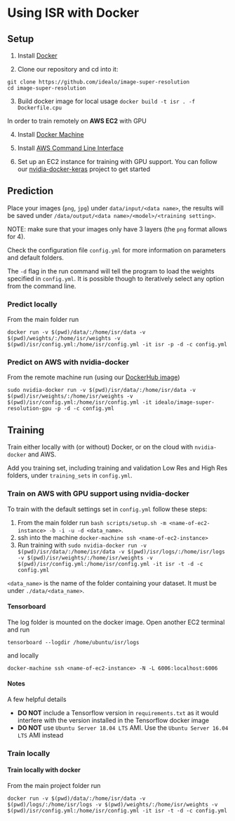 # Using ISR with Docker
## Setup

1. Install [Docker](https://docs.docker.com/install/)

2. Clone our repository and cd into it:
```
git clone https://github.com/idealo/image-super-resolution
cd image-super-resolution
```

3. Build docker image for local usage `docker build -t isr . -f Dockerfile.cpu`

In order to train remotely on **AWS EC2** with GPU

4. Install [Docker Machine](https://docs.docker.com/machine/install-machine/)

5. Install [AWS Command Line Interface](https://docs.aws.amazon.com/cli/latest/userguide/installing.html)

6. Set up an EC2 instance for training with GPU support. You can follow our [nvidia-docker-keras](https://github.com/idealo/nvidia-docker-keras) project to get started

## Prediction
Place your images (`png`, `jpg`) under `data/input/<data name>`, the results will be saved under `/data/output/<data name>/<model>/<training setting>`.

NOTE: make sure that your images only have 3 layers (the `png` format allows for 4).

Check the configuration file `config.yml` for more information on parameters and default folders.

The `-d` flag in the run command will tell the program to load the weights specified in `config.yml`. It is possible though to iteratively select any option from the command line.

### Predict locally
From the main folder run
```
docker run -v $(pwd)/data/:/home/isr/data -v $(pwd)/weights/:/home/isr/weights -v $(pwd)/isr/config.yml:/home/isr/config.yml -it isr -p -d -c config.yml
```
### Predict on AWS with nvidia-docker
From the remote machine run (using our [DockerHub image](https://hub.docker.com/r/idealo/image-super-resolution-gpu/))
```
sudo nvidia-docker run -v $(pwd)/isr/data/:/home/isr/data -v $(pwd)/isr/weights/:/home/isr/weights -v $(pwd)/isr/config.yml:/home/isr/config.yml -it idealo/image-super-resolution-gpu -p -d -c config.yml
```

## Training
Train either locally with (or without) Docker, or on the cloud with `nvidia-docker` and AWS.

Add you training set, including training and validation Low Res and High Res folders, under `training_sets` in `config.yml`.

### Train on AWS with GPU support using nvidia-docker
To train with the default settings set in `config.yml` follow these steps:
1. From the main folder run ```bash scripts/setup.sh -m <name-of-ec2-instance> -b -i -u -d <data_name>```.
2. ssh into the machine ```docker-machine ssh <name-of-ec2-instance>```
3. Run training with ```sudo nvidia-docker run -v $(pwd)/isr/data/:/home/isr/data -v $(pwd)/isr/logs/:/home/isr/logs -v $(pwd)/isr/weights/:/home/isr/weights -v $(pwd)/isr/config.yml:/home/isr/config.yml -it isr -t -d -c config.yml```

`<data_name>` is the name of the folder containing your dataset. It must be under `./data/<data_name>`.


#### Tensorboard
The log folder is mounted on the docker image. Open another EC2 terminal and run
```
tensorboard --logdir /home/ubuntu/isr/logs
```
and locally
```
docker-machine ssh <name-of-ec2-instance> -N -L 6006:localhost:6006
```

#### Notes
A few helpful details
- <b>DO NOT</b> include a Tensorflow version in ```requirements.txt``` as it would interfere with the version installed in the Tensorflow docker image
- <b>DO NOT</b> use ```Ubuntu Server 18.04 LTS``` AMI. Use the ```Ubuntu Server 16.04 LTS``` AMI instead

### Train locally
#### Train locally with docker
From the main project folder run
```
docker run -v $(pwd)/data/:/home/isr/data -v $(pwd)/logs/:/home/isr/logs -v $(pwd)/weights/:/home/isr/weights -v $(pwd)/isr/config.yml:/home/isr/config.yml -it isr -t -d -c config.yml
```
